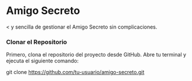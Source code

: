 # Amigo Secreto

< y sencilla de gestionar el Amigo Secreto sin complicaciones.

### Clonar el Repositorio 

Primero, clona el repositorio del proyecto desde GitHub. Abre tu terminal y ejecuta el siguiente comando:

git clone https://github.com/tu-usuario/amigo-secreto.git


